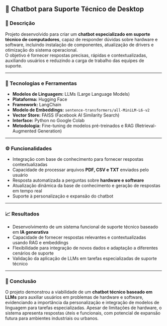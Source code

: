 ## 🤖 Chatbot para Suporte Técnico de Desktop

### 🔹 Descrição
Projeto desenvolvido para criar um **chatbot especializado em suporte técnico de computadores**, capaz de responder dúvidas sobre hardware e software, incluindo instalação de componentes, atualização de drivers e otimização do sistema operacional.  
O objetivo é fornecer respostas precisas, rápidas e contextualizadas, auxiliando usuários e reduzindo a carga de trabalho das equipes de suporte.

---

### 🧰 Tecnologias e Ferramentas
- **Modelos de Linguagem:** LLMs (Large Language Models)  
- **Plataforma:** Hugging Face  
- **Framework:** LangChain  
- **Modelo de Embeddings:** `sentence-transformers/all-MiniLM-L6-v2`  
- **Vector Store:** FAISS (Facebook AI Similarity Search)  
- **Interface:** Python no Google Colab  
- **Metodologia:** Fine-tuning de modelos pré-treinados e RAG (Retrieval-Augmented Generation)

---

### ⚙️ Funcionalidades
- Integração com base de conhecimento para fornecer respostas contextualizadas  
- Capacidade de processar arquivos **PDF, CSV e TXT** enviados pelo usuário  
- Resposta automatizada a perguntas sobre **hardware e software**  
- Atualização dinâmica da base de conhecimento e geração de respostas em tempo real  
- Suporte à personalização e expansão do chatbot  

---

### 📈 Resultados
- Desenvolvimento de um sistema funcional de suporte técnico baseado em **IA generativa**  
- Capacidade de fornecer respostas relevantes e contextualizadas usando RAG e embeddings  
- Flexibilidade para integração de novos dados e adaptação a diferentes cenários de suporte  
- Validação da aplicação de LLMs em tarefas especializadas de suporte técnico

---

### 🚀 Conclusão
O projeto demonstrou a viabilidade de um **chatbot técnico baseado em LLMs** para auxiliar usuários em problemas de hardware e software, evidenciando a importância da personalização e integração de modelos de linguagem para tarefas especializadas. Apesar de limitações de hardware, o sistema apresenta respostas úteis e funcionais, com potencial de expansão futura para ambientes industriais ou urbanos.
